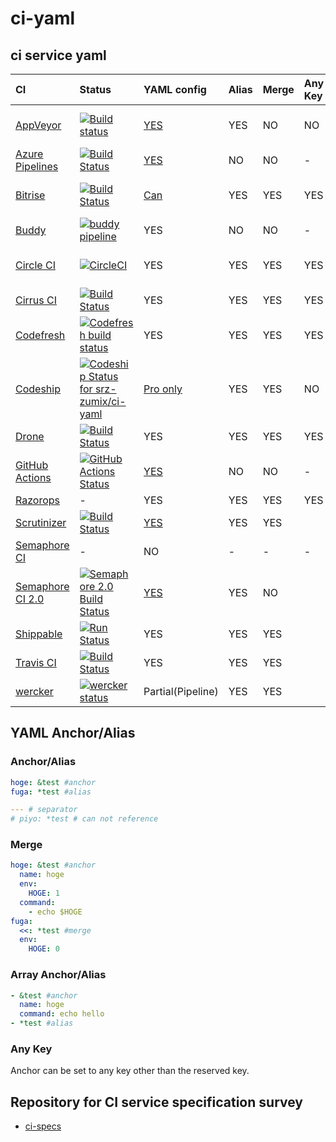 # ci-yaml

## ci service yaml

|CI|Status|YAML config|Alias|Merge|Any Key|Lint|KB|
|:--|:--|:--|:--|:--|:--|:--|:--|
|[AppVeyor](https://www.appveyor.com)|[![Build status](https://ci.appveyor.com/api/projects/status/heqex7sf0bvi7pox?svg=true)](https://ci.appveyor.com/project/srz-zumix/ci-yaml)|[YES](https://www.appveyor.com/docs/appveyor-yml/)|YES|NO|NO|[Validate YAML configuration](https://ci.appveyor.com/tools/validate-yaml)||
|[Azure Pipelines](https://azure.microsoft.com/ja-jp/services/devops/pipelines/)|[![Build Status](https://dev.azure.com/srz-zumix/ci-specs/_apis/build/status/ci-yaml?branchName=master)](https://dev.azure.com/srz-zumix/ci-specs/_build/latest?definitionId=8&branchName=master)|[YES](https://docs.microsoft.com/en-us/azure/devops/pipelines/yaml-schema?view=azure-devops&tabs=schema)|NO|NO|-|[YAML Schema](https://docs.microsoft.com/en-us/azure/devops/pipelines/yaml-schema?view=azure-devops&tabs=schema)|[KB](https://github.com/srz-zumix/ci-yaml/labels/Azure%20Pipelines)|
|[Bitrise](https://www.bitrise.io)|[![Build Status](https://app.bitrise.io/app/bccdcec7b8beb3cf/status.svg?token=3mtflyXOuH8Ahx3q-OJbNA)](https://app.bitrise.io/app/bccdcec7b8beb3cf)|[Can](https://devcenter.bitrise.io/tips-and-tricks/use-bitrise-yml-from-repository/)|YES|YES|YES|[Bitrise CLI](https://app.bitrise.io/cli) validate command|
|[Buddy](https://buddy.works)|[![buddy pipeline](https://app.buddy.works/zumixcpp/ci-yaml/pipelines/pipeline/250886/badge.svg?token=a0d4d12b159d24a0234f9ed9567ebb40a6268f39f8151ef552999864674de564 "buddy pipeline")](https://app.buddy.works/zumixcpp/ci-yaml/pipelines/pipeline/250886)|YES|NO|NO|-|[YAML Schema](https://buddy.works/knowledge/yaml/yaml-schema)|[KB](https://github.com/srz-zumix/ci-yaml/labels/Buddy.works)|
|[Circle CI](https://circleci.com)|[![CircleCI](https://circleci.com/gh/srz-zumix/ci-yaml.svg?style=svg)](https://circleci.com/gh/srz-zumix/ci-yaml)|YES|YES|YES|YES|[circleci config validate](https://circleci.com/docs/2.0/local-cli/#validate-a-circleci-config)||
|[Cirrus CI](https://cirrus-ci.org/)|[![Build Status](https://api.cirrus-ci.com/github/srz-zumix/ci-yaml.svg)](https://cirrus-ci.com/github/srz-zumix/ci-yaml)|YES|YES|YES|YES|-||
|[Codefresh](https://codefresh.io/)|[![Codefresh build status](https://g.codefresh.io/api/badges/pipeline/srz-zumix/srz-zumix%2Fci-yaml%2Fci-yaml?branch=master&key=eyJhbGciOiJIUzI1NiJ9.NThhNTFmYzlkZjcwMWYwMTAwNjNlYjY3.U-q8LiP3IK9DLygcIx5UOa015KH690k8u3uiLINI9tw&type=cf-1)](https://g.codefresh.io/pipelines/ci-yaml/builds?repoOwner=srz-zumix&repoName=ci-yaml&serviceName=srz-zumix%2Fci-yaml&filter=trigger:build~Build;branch:master;pipeline:5c82394690bbd7dccfae2529~ci-yaml)|YES|YES|YES|YES|[Yaml validation](https://codefresh.io/docs/docs/codefresh-yaml/what-is-the-codefresh-yaml/#yaml-validation)||
|[Codeship](https://codeship.com/)|[![Codeship Status for srz-zumix/ci-yaml](https://app.codeship.com/projects/4dd06940-2384-0137-7251-26e7151593a1/status?branch=master)](https://app.codeship.com/projects/329959)|[Pro only](https://documentation.codeship.com/pro/builds-and-configuration/steps/)|YES|YES|NO|[Jet Validate](https://documentation.codeship.com/pro/jet-cli/validate/)||
|[Drone](https://cloud.drone.io/)|[![Build Status](https://cloud.drone.io/api/badges/srz-zumix/ci-yaml/status.svg)](https://cloud.drone.io/srz-zumix/ci-yaml)|YES|YES|YES|YES|[drone-yaml lint](github.com/drone/drone-yaml)|[KB](https://github.com/srz-zumix/ci-yaml/issues?q=is%3Aissue+is%3Aopen+label%3ADrone)|
|[GitHub Actions](https://cloud.drone.io/)|[![GitHub Actions Status](https://github.com/srz-zumix/iutest/workflows/GitHub%20Actions/badge.svg?branch=master)](https://github.com/srz-zumix/iutest/actions)|[YES](https://help.github.com/en/articles/workflow-syntax-for-github-actions)|NO|NO|-|-||
|[Razorops](https://razorops.com/)|-|YES|YES|YES|YES|-|-|
|[Scrutinizer](https://scrutinizer-ci.com)|[![Build Status](https://scrutinizer-ci.com/g/srz-zumix/ci-yaml/badges/build.png?b=master)](https://scrutinizer-ci.com/g/srz-zumix/ci-yaml/build-status/master)|[YES](https://scrutinizer-ci.com/docs/configuration)|YES|YES||-||
|[Semaphore CI](https://semaphoreci.com)|-|NO|-|-|-|-|-|
|[Semaphore CI 2.0](https://semaphoreci.com/product)|[![Semaphore 2.0 Build Status](https://srz-zumix.semaphoreci.com/badges/ci-yaml/branches/master.svg)](https://srz-zumix.semaphoreci.com/projects/ci-yaml)|[YES](https://docs.semaphoreci.com/article/50-pipeline-yaml)|YES|NO||-||
|[Shippable](http://shippable.com)|[![Run Status](https://api.shippable.com/projects/5c81c714b2f57f060005ea49/badge?branch=master)]()|YES|YES|YES||[FAQ](http://docs.shippable.com/getting-started/support/#how-can-i-validate-my-shippable-yml)||
|[Travis CI](https://travis-ci.com/)|[![Build Status](https://travis-ci.com/srz-zumix/ci-yaml.svg?branch=master)](https://travis-ci.com/srz-zumix/ci-yaml)|YES|YES|YES||[travis lint](https://github.com/travis-ci/travis.rb#lint)|[KB](https://github.com/srz-zumix/ci-yaml/labels/Travis%20CI)|
|[wercker](http://www.wercker.com/)|[![wercker status](https://app.wercker.com/status/d3bc651ac712a5efaac4ff709ae244c6/s/master "wercker status")](https://app.wercker.com/project/byKey/d3bc651ac712a5efaac4ff709ae244c6)|Partial(Pipeline)|YES|YES||[YAML Syntax](http://devcenter-staging.wercker.com/docs/wercker-yml/yaml-syntax.html)||

## YAML Anchor/Alias

### Anchor/Alias

```yaml
hoge: &test #anchor
fuga: *test #alias

--- # separator
# piyo: *test # can not reference
```

### Merge

```yaml
hoge: &test #anchor
  name: hoge
  env:
    HOGE: 1
  command:
    - echo $HOGE
fuga:
  <<: *test #merge
  env:
    HOGE: 0
```

### Array Anchor/Alias

```yaml
- &test #anchor
  name: hoge
  command: echo hello
- *test #alias
```

### Any Key

Anchor can be set to any key other than the reserved key.

## Repository for CI service specification survey

* [ci-specs](https://github.com/srz-zumix/ci-specs)
